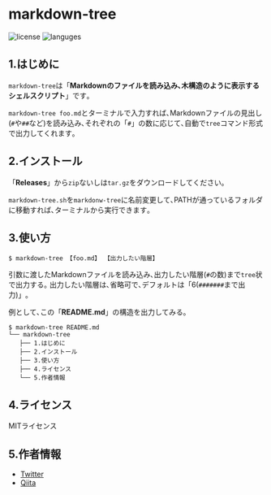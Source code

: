 # markdown-tree
![license](https://img.shields.io/github/license/yusu79/markdown-tree)
![languges](https://img.shields.io/github/languages/top/yusu79/markdown-tree)



## 1.はじめに
`markdown-tree`は「**Markdownのファイルを読み込み､木構造のように表示するシェルスクリプト**」です｡

`markdown-tree foo.md`とターミナルで入力すれば､Markdownファイルの見出し(`#`や`##`など)を読み込み､それぞれの「`#`」の数に応じて､自動で`tree`コマンド形式で出力してくれます｡


## 2.インストール
「**Releases**」から`zip`ないしは`tar.gz`をダウンロードしてください｡

`markdown-tree.sh`を`markdonw-tree`に名前変更して､PATHが通っているフォルダに移動すれば､ターミナルから実行できます｡



## 3.使い方
```bash:使い方
$ markdown-tree 【foo.md】 【出力したい階層】
```
引数に渡したMarkdownファイルを読み込み､出力したい階層(`#`の数)まで`tree`状で出力する｡
出力したい階層は､省略可で､デフォルトは「6(`#######`まで出力)」｡

例として､この「**README.md**」の構造を出力してみる｡
```bash:「README.md」を出力
$ markdown-tree README.md
└── markdown-tree
   ├── 1.はじめに
   ├── 2.インストール
   ├── 3.使い方
   ├── 4.ライセンス
   └── 5.作者情報
```


## 4.ライセンス
MITライセンス

## 5.作者情報
- [Twitter](https://l.pg1x.com/p5xn)
- [Qiita](https://l.pg1x.com/tGxZ)


